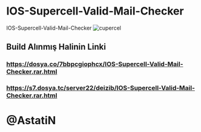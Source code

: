 # IOS-Supercell-Valid-Mail-Checker
IOS-Supercell-Valid-Mail-Checker
![cupercel](https://user-images.githubusercontent.com/106864876/174475528-f635a381-8cbc-4c6b-ba77-7a5bc5a17174.png)

## Build Alınmış Halinin Linki

### https://dosya.co/7bbpcgiophcx/IOS-Supercell-Valid-Mail-Checker.rar.html
### https://s7.dosya.tc/server22/deizib/IOS-Supercell-Valid-Mail-Checker.rar.html

# @AstatiN
